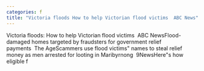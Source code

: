 ```yaml
---
categories: f
title: "Victoria floods How to help Victorian flood victims  ABC News"
---
```

Victoria floods: How to help Victorian flood victims&nbsp;&nbsp;ABC NewsFlood-damaged homes targeted by fraudsters for government relief payments&nbsp;&nbsp;The AgeScammers use flood victims" names to steal relief money as men arrested for looting in Maribyrnong&nbsp;&nbsp;9NewsHere"s how eligible f